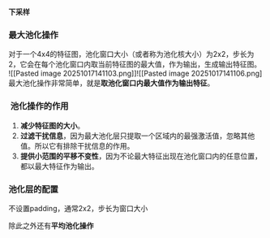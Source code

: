 **下采样**
### 最大池化操作
对于一个4x4的特征图，池化窗口大小（或者称为池化核大小）为2x2，步长为2，它会在每个池化窗口内取当前特征图的最大值，作为输出，生成输出特征图。
![[Pasted image 20251017141103.png]]![[Pasted image 20251017141106.png]
最大池化操作非常简单，就是**取池化窗口内最大值作为输出特征**。

###  池化操作的作用
1. **减少特征图的大小**。
2. **过滤干扰信息**，因为最大池化层只提取一个区域内的最强激活值，忽略其他值。所以它有排除干扰信息的作用。
3. **提供小范围的平移不变性**，因为不论最大特征出现在池化窗口内的任意位置，都以最大特征作为输出。

### 池化层的配置
不设置padding，通常2x2，步长为窗口大小

除此之外还有**平均池化操作**